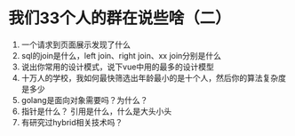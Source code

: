 # 我们33个人的群在说些啥（二）

1. 一个请求到页面展示发现了什么
2. sql的join是什么，left join、right join、xx join分别是什么
3. 说出你常用的设计模式，说下vue中用的最多的设计模型
4. 十万人的学校，我如何最快筛选出年龄最小的是十个人，然后你的算法复杂度是多少
5. golang是面向对象需要吗？为什么？
6. 指针是什么？ 引用是什么，什么是大头小头
7. 有研究过hybrid相关技术吗？